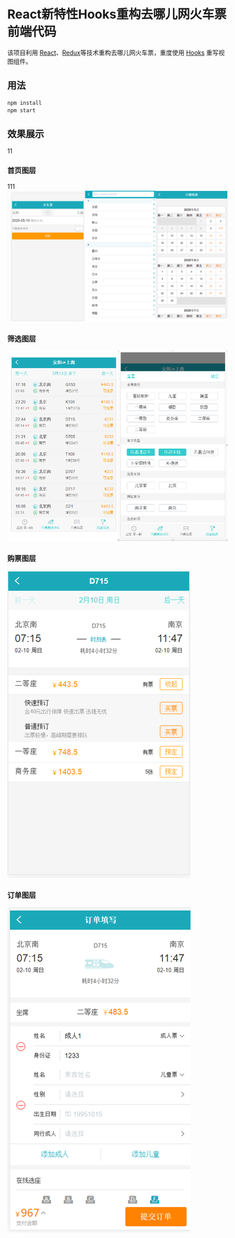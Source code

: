 # React新特性Hooks重构去哪儿网火车票 前端代码

该项目利用 [React](https://reactjs.org)、[Redux](https://redux.js.org/)等技术重构去哪儿网火车票，重度使用 [Hooks](https://reactjs.org/docs/hooks-intro.html) 重写视图组件。

## 用法

```sh
npm install 
npm start
```
## 效果展示
11
### 首页图层
111
![image-20200510215240162](https://github.com/HZ-Zero/GoWhere/blob/master/fronted/train-ticket/pic/image-20200510215240162.png)

### 筛选图层

![image-20200510215456829](https://github.com/HZ-Zero/GoWhere/blob/master/fronted/train-ticket/pic/image-20200510215456829.png)

### 购票图层

![image-20200510215534632](https://github.com/HZ-Zero/GoWhere/blob/master/fronted/train-ticket/pic/image-20200510215534632.png)

### 订单图层

![image-20200510215626114](https://github.com/HZ-Zero/GoWhere/blob/master/fronted/train-ticket/pic/image-20200510215626114.png)
